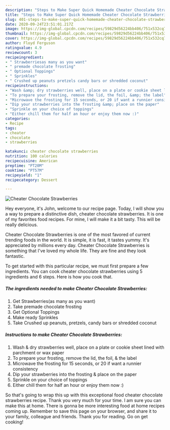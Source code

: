```yaml
---
description: "Steps to Make Super Quick Homemade Cheater Chocolate Strawberries"
title: "Steps to Make Super Quick Homemade Cheater Chocolate Strawberries"
slug: 401-steps-to-make-super-quick-homemade-cheater-chocolate-strawberries
date: 2020-09-24T23:51:01.217Z
image: https://img-global.cpcdn.com/recipes/59829d56224bb406/751x532cq70/cheater-chocolate-strawberries-recipe-main-photo.jpg
thumbnail: https://img-global.cpcdn.com/recipes/59829d56224bb406/751x532cq70/cheater-chocolate-strawberries-recipe-main-photo.jpg
cover: https://img-global.cpcdn.com/recipes/59829d56224bb406/751x532cq70/cheater-chocolate-strawberries-recipe-main-photo.jpg
author: Floyd Ferguson
ratingvalue: 4.9
reviewcount: 3
recipeingredient:
- " Strawberriesas many as you want"
- " premade chocolate frosting"
- " Optional Toppings"
- " Sprinkles"
- " Crushed up peanuts pretzels candy bars or shredded coconut"
recipeinstructions:
- "Wash &amp; dry strawberries well, place on a plate or cookie sheet lined with parchment or wax paper"
- "To prepare your frosting, remove the lid, the foil, &amp; the label"
- "Microwave the frosting for 15 seconds, or 20 if want a runnier consistency"
- "Dip your strawberries into the frosting &amp; place on the paper"
- "Sprinkle on your choice of toppings"
- "Either chill them for half an hour or enjoy them now :)"
categories:
- Recipe
tags:
- cheater
- chocolate
- strawberries

katakunci: cheater chocolate strawberries 
nutrition: 100 calories
recipecuisine: American
preptime: "PT20M"
cooktime: "PT57M"
recipeyield: "1"
recipecategory: Dessert

---
```



![Cheater Chocolate Strawberries](https://img-global.cpcdn.com/recipes/59829d56224bb406/751x532cq70/cheater-chocolate-strawberries-recipe-main-photo.jpg)

Hey everyone, it's John, welcome to our recipe page. Today, I will show you a way to prepare a distinctive dish, cheater chocolate strawberries. It is one of my favorites food recipes. For mine, I will make it a bit tasty. This will be really delicious.

Cheater Chocolate Strawberries is one of the most favored of current trending foods in the world. It is simple, it is fast, it tastes yummy. It's appreciated by millions every day. Cheater Chocolate Strawberries is something that I've loved my whole life. They are fine and they look fantastic.




To get started with this particular recipe, we must first prepare a few ingredients. You can cook cheater chocolate strawberries using 5 ingredients and 6 steps. Here is how you cook that.

<!--inarticleads1-->

##### The ingredients needed to make Cheater Chocolate Strawberries:

1. Get  Strawberries(as many as you want)
1. Take  premade chocolate frosting
1. Get  Optional Toppings
1. Make ready  Sprinkles
1. Take  Crushed up peanuts, pretzels, candy bars or shredded coconut




<!--inarticleads2-->

##### Instructions to make Cheater Chocolate Strawberries:

1. Wash &amp; dry strawberries well, place on a plate or cookie sheet lined with parchment or wax paper
1. To prepare your frosting, remove the lid, the foil, &amp; the label
1. Microwave the frosting for 15 seconds, or 20 if want a runnier consistency
1. Dip your strawberries into the frosting &amp; place on the paper
1. Sprinkle on your choice of toppings
1. Either chill them for half an hour or enjoy them now :)




So that's going to wrap this up with this exceptional food cheater chocolate strawberries recipe. Thank you very much for your time. I am sure you can make this at home. There is gonna be more interesting food at home recipes coming up. Remember to save this page on your browser, and share it to your family, colleague and friends. Thank you for reading. Go on get cooking!
